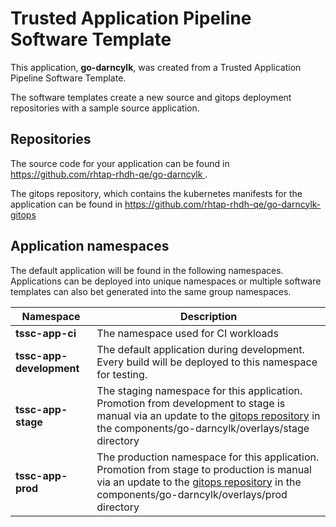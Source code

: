 # Trusted Application Pipeline Software Template

This application, **go-darncylk**, was created from a Trusted Application Pipeline Software Template.

The software templates create a new source and gitops deployment repositories with a sample source application. 

## Repositories

The source code for your application can be found in [https://github.com/rhtap-rhdh-qe/go-darncylk ](https://github.com/rhtap-rhdh-qe/go-darncylk ).
 
The gitops repository, which contains the kubernetes manifests for the application can be found in 
[https://github.com/rhtap-rhdh-qe/go-darncylk-gitops ](https://github.com/rhtap-rhdh-qe/go-darncylk-gitops ) 

## Application namespaces 

The default application will be found in the following namespaces. Applications can be deployed into unique namespaces or multiple software templates can also bet generated into the same group namespaces.  

|  Namespace   |  Description   |  
| -------- | -------- |
| **tssc-app-ci** | The namespace used for CI workloads |
| **tssc-app-development** | The default application during development. Every build will be deployed to this namespace for testing. |
| **tssc-app-stage** | The staging namespace for this application. Promotion from development to stage is manual via an update to the [gitops repository](https://github.com/rhtap-rhdh-qe/go-darncylk-gitops ) in the components/go-darncylk/overlays/stage directory |
| **tssc-app-prod** | The production namespace for this application. Promotion from stage to production is manual via an update to the [gitops repository](https://github.com/rhtap-rhdh-qe/go-darncylk-gitops ) in the components/go-darncylk/overlays/prod directory |